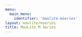 ```yaml
---
menu:
  main_menu:
    identifier: 'maxlite-mseries'
layout: maxlite/mseries
title: MaxLite M Series
---
```


